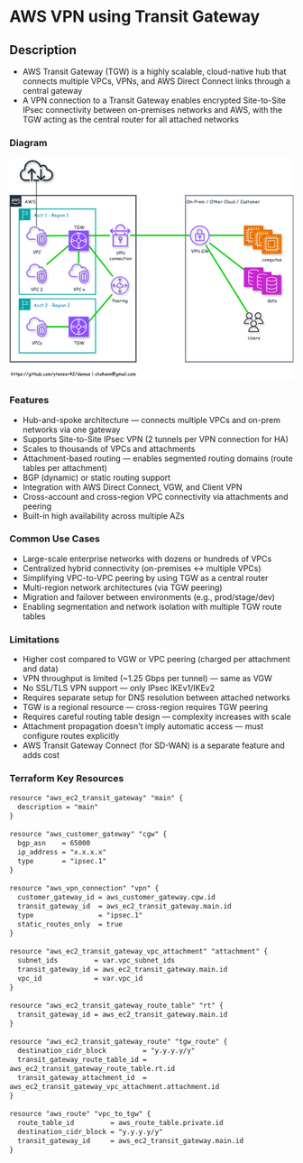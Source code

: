 # AWS VPN using Transit Gateway

## Description
  - AWS Transit Gateway (TGW) is a highly scalable, cloud-native hub that connects multiple VPCs, VPNs, and AWS Direct Connect links through a central gateway
  - A VPN connection to a Transit Gateway enables encrypted Site-to-Site IPsec connectivity between on-premises networks and AWS, with the TGW acting as the central router for all attached networks

### Diagram

  ![AWS VPN using Transit Gateway](./../../images/vpn-tgw.png)

### Features
  - Hub-and-spoke architecture — connects multiple VPCs and on-prem networks via one gateway
  - Supports Site-to-Site IPsec VPN (2 tunnels per VPN connection for HA)
  - Scales to thousands of VPCs and attachments
  - Attachment-based routing — enables segmented routing domains (route tables per attachment)
  - BGP (dynamic) or static routing support
  - Integration with AWS Direct Connect, VGW, and Client VPN
  - Cross-account and cross-region VPC connectivity via attachments and peering
  - Built-in high availability across multiple AZs

### Common Use Cases

  - Large-scale enterprise networks with dozens or hundreds of VPCs
  - Centralized hybrid connectivity (on-premises ↔ multiple VPCs)
  - Simplifying VPC-to-VPC peering by using TGW as a central router
  - Multi-region network architectures (via TGW peering)
  - Migration and failover between environments (e.g., prod/stage/dev)
  - Enabling segmentation and network isolation with multiple TGW route tables

### Limitations

  - Higher cost compared to VGW or VPC peering (charged per attachment and data)
  - VPN throughput is limited (~1.25 Gbps per tunnel) — same as VGW
  - No SSL/TLS VPN support — only IPsec IKEv1/IKEv2
  - Requires separate setup for DNS resolution between attached networks
  - TGW is a regional resource — cross-region requires TGW peering
  - Requires careful routing table design — complexity increases with scale
  - Attachment propagation doesn't imply automatic access — must configure routes explicitly
  - AWS Transit Gateway Connect (for SD-WAN) is a separate feature and adds cost

### Terraform Key Resources

    resource "aws_ec2_transit_gateway" "main" {
      description = "main"
    }

    resource "aws_customer_gateway" "cgw" {
      bgp_asn    = 65000
      ip_address = "x.x.x.x"
      type       = "ipsec.1"
    }

    resource "aws_vpn_connection" "vpn" {
      customer_gateway_id = aws_customer_gateway.cgw.id
      transit_gateway_id  = aws_ec2_transit_gateway.main.id
      type                = "ipsec.1"
      static_routes_only  = true
    }

    resource "aws_ec2_transit_gateway_vpc_attachment" "attachment" {
      subnet_ids         = var.vpc_subnet_ids
      transit_gateway_id = aws_ec2_transit_gateway.main.id
      vpc_id             = var.vpc_id
    }

    resource "aws_ec2_transit_gateway_route_table" "rt" {
      transit_gateway_id = aws_ec2_transit_gateway.main.id
    }

    resource "aws_ec2_transit_gateway_route" "tgw_route" {
      destination_cidr_block         = "y.y.y.y/y"
      transit_gateway_route_table_id = aws_ec2_transit_gateway_route_table.rt.id
      transit_gateway_attachment_id  = aws_ec2_transit_gateway_vpc_attachment.attachment.id
    }

    resource "aws_route" "vpc_to_tgw" {
      route_table_id         = aws_route_table.private.id
      destination_cidr_block = "y.y.y.y/y"
      transit_gateway_id     = aws_ec2_transit_gateway.main.id
    }

